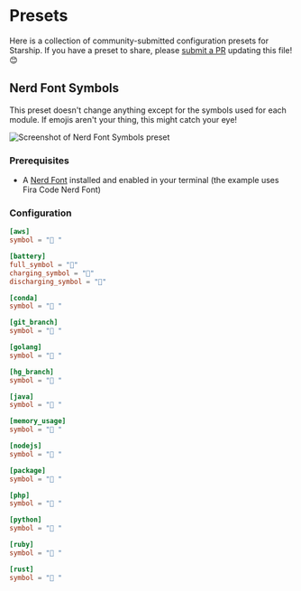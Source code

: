 # Presets

Here is a collection of community-submitted configuration presets for Starship.
If you have a preset to share, please [submit a PR](https://github.com/starship/starship/edit/master/docs/presets/README.md) updating this file! 😊

## Nerd Font Symbols

This preset doesn't change anything except for the symbols used for each module.
If emojis aren't your thing, this might catch your eye!

![Screenshot of Nerd Font Symbols preset](/presets/nerd-font-symbols.png)

### Prerequisites

- A [Nerd Font](https://www.nerdfonts.com/) installed and enabled in your terminal (the example uses Fira Code Nerd Font)

### Configuration

```toml
[aws]
symbol = " "

[battery]
full_symbol = ""
charging_symbol = ""
discharging_symbol = ""

[conda]
symbol = " "

[git_branch]
symbol = " "

[golang]
symbol = " "

[hg_branch]
symbol = " "

[java]
symbol = " "

[memory_usage]
symbol = " "

[nodejs]
symbol = " "

[package]
symbol = " "

[php]
symbol = " "

[python]
symbol = " "

[ruby]
symbol = " "

[rust]
symbol = " "
```
